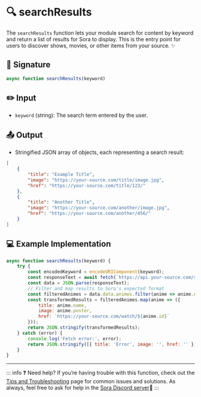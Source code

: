 
# :mag: searchResults

The `searchResults` function lets your module search for content by keyword and return a list of results for Sora to display. This is the entry point for users to discover shows, movies, or other items from your source. :sparkles:


## :bookmark_tabs: Signature

```js
async function searchResults(keyword)
```


## :pencil2: Input

- `keyword` (string): The search term entered by the user.


## :outbox_tray: Output

- Stringified JSON array of objects, each representing a search result:

```json
[
    {
        "title": "Example Title",
        "image": "https://your-source.com/title/image.jpg",
        "href": "https://your-source.com/title/123/"
    },
    {
        "title": "Another Title",
        "image": "https://your-source.com/another/image.jpg",
        "href": "https://your-source.com/another/456/"
    }
]
```


## :computer: Example Implementation

```js
async function searchResults(keyword) {
    try {
        const encodedKeyword = encodeURIComponent(keyword);
        const responseText = await fetch(`https://api.your-source.com/search?q=${encodedKeyword}`);
        const data = JSON.parse(responseText);
        // Filter and map results to Sora's expected format
        const filteredAnimes = data.data.animes.filter(anime => anime.episodes.dub !== null);
        const transformedResults = filteredAnimes.map(anime => ({
            title: anime.name,
            image: anime.poster,
            href: `https://your-source.com/watch/${anime.id}`
        }));
        return JSON.stringify(transformedResults);
    } catch (error) {
        console.log('Fetch error:', error);
        return JSON.stringify([{ title: 'Error', image: '', href: '' }]);
    }
}
```


---

::: info :question: Need help?
If you’re having trouble with this function, check out the [Tips and Troubleshooting](https://sora.jm26.net/docs/modules/tips-and-troubleshooting) page for common issues and solutions. As always, feel free to ask for help in the [Sora Discord server](https://discord.gg/3a2c5b6):speech_balloon:
:::